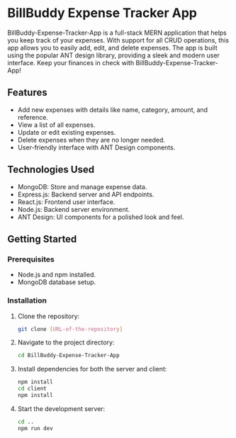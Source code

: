 # BillBuddy Expense Tracker App
BillBuddy-Expense-Tracker-App is a full-stack MERN application that helps you keep track of your expenses. With support for all CRUD operations, this app allows you to easily add, edit, and delete expenses. The app is built using the popular ANT design library, providing a sleek and modern user interface. Keep your finances in check with BillBuddy-Expense-Tracker-App!
## Features

- Add new expenses with details like name, category, amount, and reference.
- View a list of all expenses.
- Update or edit existing expenses.
- Delete expenses when they are no longer needed.
- User-friendly interface with ANT Design components.

## Technologies Used

- MongoDB: Store and manage expense data.
- Express.js: Backend server and API endpoints.
- React.js: Frontend user interface.
- Node.js: Backend server environment.
- ANT Design: UI components for a polished look and feel.

## Getting Started

### Prerequisites

- Node.js and npm installed.
- MongoDB database setup.

### Installation

1. Clone the repository:
   ```bash
   git clone [URL-of-the-repository]
   ```
2. Navigate to the project directory:
   ```bash
   cd BillBuddy-Expense-Tracker-App
   ```
3. Install dependencies for both the server and client:
   ```bash
   npm install
   cd client
   npm install
   ```
4. Start the development server:
   ```bash
   cd ..
   npm run dev
   ```
